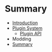 # Summary

* [Introduction](README.md)
* [Plugin System](plugin-system.md)
  * [Plugin API](//Pul)
* Modding
* [Summary](SUMMARY.md)



